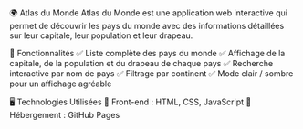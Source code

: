 🌍 Atlas du Monde
Atlas du Monde est une application web interactive qui permet de découvrir les pays du monde avec des informations détaillées sur leur capitale, leur population et leur drapeau.

📌 Fonctionnalités
✅ Liste complète des pays du monde
✅ Affichage de la capitale, de la population et du drapeau de chaque pays
✅ Recherche interactive par nom de pays
✅ Filtrage par continent
✅ Mode clair / sombre pour un affichage agréable

🖥️ Technologies Utilisées
🔹 Front-end : HTML, CSS, JavaScript 
🔹 Hébergement : GitHub Pages

